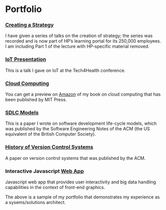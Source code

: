 # Portfolio


### [Creating a Strategy](https://github.com/nayan108/portfolio/blob/master/NR%20Creating%20a%20Strategy%20Part%201.Apr%202016.pdf)
I have given a series of talks on the creation of strategy; the series was recorded and is now part of HP’s learning portal for its 250,000 employees. I am including Part 1 of the lecture with HP-specific material removed.

### [IoT Presentation](https://github.com/nayan108/portfolio/blob/master/IoT%20Presentation_22%20Apr%202015.pdf)
This is a talk I gave on IoT at the Tech4Health conference.

### [Cloud Computing](https://www.amazon.co.uk/Cloud-Computing-Press-Essential-Knowledge-ebook/dp/B01FLE5JH8/ref=sr_1_1?ie=UTF8&qid=1499385755&sr=8-1&keywords=nayan+cloud#reader_B01FLE5JH8)
You can get a preview on [Amazon](https://www.amazon.co.uk/Cloud-Computing-Press-Essential-Knowledge-ebook/dp/B01FLE5JH8/ref=sr_1_1?ie=UTF8&qid=1499385755&sr=8-1&keywords=nayan+cloud#reader_B01FLE5JH8) of my book on cloud computing that has been published by MIT Press.

### [SDLC Models](https://github.com/nayan108/portfolio/blob/master/Software%20Development%20Lifecycle%20Models.pdf)
This is a paper I wrote on software development life-cycle models, which was published by the Software Engineering Notes of the ACM (the US equivalent of the British Computer Society).
 
### [History of Version Control Systems](https://github.com/nayan108/portfolio/blob/master/History%20of%20Version%20Control.pdf)
A paper on version control systems that was published by the ACM.

### Interactive Javascript [Web App](https://github.com/nayan108/portfolio/blob/master/digital%20programming.zip?raw=true)
Javascript web app that provides user interactivity and big data handling capabilities in the context of front-end graphics.
 
The above is a sample of my portfolio that demonstrates my experience as a sysems/solutions architect.
